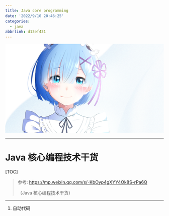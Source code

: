 ```yaml
---
title: Java core programming
date: '2022/9/10 20:46:25'
categories:
  - java
abbrlink: d13ef431
---
```


![img](res/other/异世界蕾姆_0.jpg)



---





# Java 核心编程技术干货

[TOC]

> 参考: https://mp.weixin.qq.com/s/-KbOyp4gXYY4Ok8S-rPa6Q
>
> （Java 核心编程技术干货）

***

1. 自动代码

